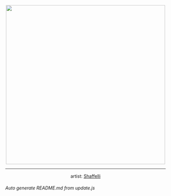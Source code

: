 
<p align="center">
  <img width="500" src="https://nekos.best/api/v2/neko/0353.png">
  <hr/>
  <center>
    artist: <a href="https://www.pixiv.net/en/artworks/88250081">Shaffelli</a>
  </center>
</p>


###### Auto generate README.md from update.js


